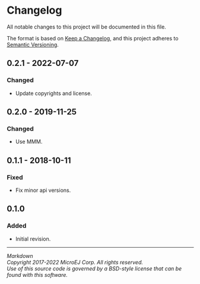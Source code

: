 # Changelog

All notable changes to this project will be documented in this file.

The format is based on [Keep a Changelog](https://keepachangelog.com/en/1.0.0/),
and this project adheres to [Semantic Versioning](https://semver.org/spec/v2.0.0.html).

## 0.2.1 - 2022-07-07

### Changed

   - Update copyrights and license.

## 0.2.0 - 2019-11-25

### Changed

   - Use MMM.
   
## 0.1.1 - 2018-10-11

### Fixed

   - Fix minor api versions.
   
## 0.1.0 

### Added

  - Initial revision.

---  
_Markdown_   
_Copyright 2017-2022 MicroEJ Corp. All rights reserved._  
_Use of this source code is governed by a BSD-style license that can be found with this software._  
